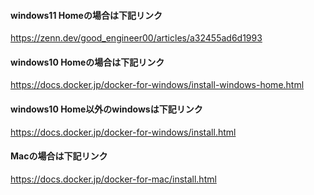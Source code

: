 #### windows11 Homeの場合は下記リンク
https://zenn.dev/good_engineer00/articles/a32455ad6d1993

#### windows10 Homeの場合は下記リンク
https://docs.docker.jp/docker-for-windows/install-windows-home.html

#### windows10 Home以外のwindowsは下記リンク
https://docs.docker.jp/docker-for-windows/install.html

#### Macの場合は下記リンク
https://docs.docker.jp/docker-for-mac/install.html
